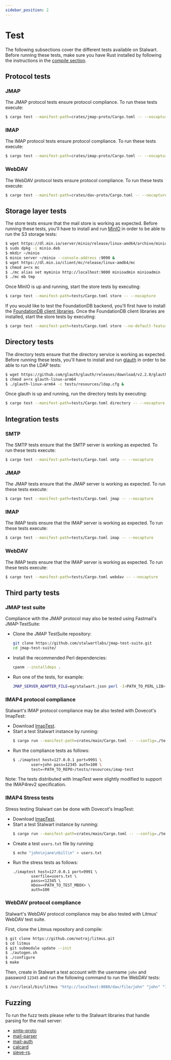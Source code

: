 ```yaml
---
sidebar_position: 2
---
```


# Test

The following subsections cover the different tests available on Stalwart. Before running these tests, make sure you have Rust installed by following the instructions in the [compile section](/docs/development/compile).

## Protocol tests

### JMAP

The JMAP protocol tests ensure protocol compliance. To run these tests execute:

```bash
$ cargo test --manifest-path=crates/jmap-proto/Cargo.toml -- --nocapture
```

### IMAP

The IMAP protocol tests ensure protocol compliance. To run these tests execute:

```bash
$ cargo test --manifest-path=crates/imap-proto/Cargo.toml -- --nocapture
```

### WebDAV

The WebDAV protocol tests ensure protocol compliance. To run these tests execute:

```bash
$ cargo test --manifest-path=crates/dav-proto/Cargo.toml -- --nocapture
```

## Storage layer tests

The store tests ensure that the mail store is working as expected. Before running these tests, you'll have to install and run [MinIO](https://github.com/minio/minio) in order to be able to run the S3 storage tests:

```bash
$ wget https://dl.min.io/server/minio/release/linux-amd64/archive/minio_20230629051228.0.0_amd64.deb -O minio.deb
$ sudo dpkg -i minio.deb
$ mkdir ~/minio
$ minio server ~/minio --console-address :9090 &
$ wget https://dl.min.io/client/mc/release/linux-amd64/mc
$ chmod a+rx mc
$ ./mc alias set myminio http://localhost:9000 minioadmin minioadmin
$ ./mc mb tmp
```

Once MinIO is up and running, start the store tests by executing:

```bash
$ cargo test --manifest-path=tests/Cargo.toml store -- --nocapture
```

If you would like to test the FoundationDB backend, you'll first have to install the [FoundationDB client libraries](https://github.com/apple/foundationdb/releases). Once the FoundationDB client libraries are installed, start the store tests by executing:

```bash
$ cargo test --manifest-path=tests/Cargo.toml store --no-default-features --features foundationdb -- --nocapture
```

## Directory tests

The directory tests ensure that the directory service is working as expected. Before running these tests, you'll have to install and run [glauth](https://github.com/glauth/glauth) in order to be able to run the LDAP tests:

```bash
$ wget https://github.com/glauth/glauth/releases/download/v2.2.0/glauth-linux-arm64
$ chmod a+rx glauth-linux-arm64
$ ./glauth-linux-arm64 -c tests/resources/ldap.cfg &
```

Once glauth is up and running, run the directory tests by executing:

```bash
$ cargo test --manifest-path=tests/Cargo.toml directory -- --nocapture
```

## Integration tests

### SMTP

The SMTP tests ensure that the SMTP server is working as expected. To run these tests execute:

```bash
$ cargo test --manifest-path=tests/Cargo.toml smtp -- --nocapture
```

### JMAP

The JMAP tests ensure that the JMAP server is working as expected. To run these tests execute:

```bash
$ cargo test --manifest-path=tests/Cargo.toml jmap -- --nocapture
```

### IMAP

The IMAP tests ensure that the IMAP server is working as expected. To run these tests execute:

```bash
$ cargo test --manifest-path=tests/Cargo.toml imap -- --nocapture
```

### WebDAV

The IMAP tests ensure that the IMAP server is working as expected. To run these tests execute:

```bash
$ cargo test --manifest-path=tests/Cargo.toml webdav -- --nocapture
```

## Third party tests

### JMAP test suite

Compliance with the JMAP protocol may also be tested using Fastmail's JMAP-TestSuite:

- Clone the JMAP TestSuite repository:
    ```bash
    git clone https://github.com/stalwartlabs/jmap-test-suite.git
    cd jmap-test-suite/
    ```
- Install the recommended Perl dependencies:
    ```bash
    cpanm --installdeps .
    ```
- Run one of the tests, for example:
    ```bash
    JMAP_SERVER_ADAPTER_FILE=eg/stalwart.json perl -I<PATH_TO_PERL_LIB> -I lib t/basic.t
    ```

### IMAP4 protocol compliance

Stalwart's IMAP protocol compliance may be also tested with Dovecot's ImapTest:

- Download [ImapTest](https://www.imapwiki.org/ImapTest/Installation).
- Start a test Stalwart instance by running:
    ```bash
    $ cargo run --manifest-path=crates/main/Cargo.toml -- --config=./tests/resources/test_config.toml
    ```
- Run the compliance tests as follows:
    ```bash
    $ ./imaptest host=127.0.0.1 port=9991 \
            user=john pass=12345 auth=100 \
            test=<PATH_TO_REPO>/tests/resources/imap-test
    ```

Note: The tests distributed with ImapTest were slightly modified to support the
IMAP4rev2 specification.

### IMAP4 Stress tests

Stress testing Stalwart can be done with Dovecot's ImapTest:

- Download [ImapTest](https://www.imapwiki.org/ImapTest/Installation).
- Start a test Stalwart instance by running:
    ```bash
    $ cargo run --manifest-path=crates/main/Cargo.toml -- --config=./tests/resources/test_config.toml
    ```
- Create a test `users.txt` file by running:
    ```bash
    $ echo "john\njane\nbill\n" > users.txt
    ```
- Run the stress tests as follows:
    ```
    ./imaptest host=127.0.0.1 port=9991 \
            userfile=users.txt \
            pass=<12345 \
            mbox=<PATH_TO_TEST_MBOX> \
            auth=100
    ```

### WebDAV protocol compliance

Stalwart's WebDAV protocol compliance may be also tested with Litmus' WebDAV test suite.

First, clone the Litmus repository and compile:

```bash
$ git clone https://github.com/notroj/litmus.git
$ cd litmus
$ git submodule update --init
$ ./autogen.sh
$ ./configure
$ make
```

Then, create in Stalwart a test account with the username `john` and password `12345` and run the following command to run the WebDAV tests:

```bash
$ /usr/local/bin/litmus "http://localhost:8080/dav/file/john" "john" "12345"
```


## Fuzzing

To run the fuzz tests please refer to the Stalwart libraries that handle parsing for the mail server:

- [smtp-proto](https://github.com/stalwartlabs/smtp-proto)
- [mail-parser](https://github.com/stalwartlabs/mail-parser)
- [mail-auth](https://github.com/stalwartlabs/mail-auth)
- [calcard](https://github.com/stalwartlabs/calcard)
- [sieve-rs](https://github.com/stalwartlabs/sieve). 


